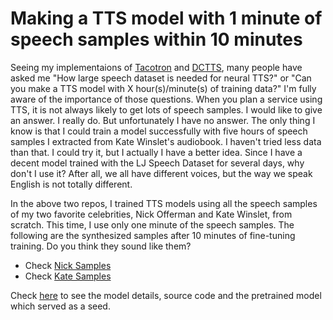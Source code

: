 # Making a TTS model with 1 minute of speech samples within 10 minutes

Seeing my implementaions of [Tacotron](https://github.com/Kyubyong/tacotron) and [DCTTS](https://github.com/Kyubyong/dc_tts), many people have asked me "How large speech dataset is needed for neural TTS?" or "Can you make a TTS model with X hour(s)/minute(s) of training data?" I'm fully aware of the importance of those questions. When you plan a service using TTS, it is not always likely to get lots of speech samples. I would like to give an answer. I really do. But unfortunately I have no answer. The only thing I know is that I could train a model successfully with five hours of speech samples I extracted from Kate Winslet's audiobook. I haven't tried less data than that. I could try it, but I actually I have a better idea. Since I have a decent model trained with the LJ Speech Dataset for several days, why don't I use it? After all, we all have different voices, but the way we speak English is not totally different. 

In the above two repos, I trained TTS models using all the speech samples of my two favorite celebrities, Nick Offerman and Kate Winslet, from scratch. This time, I use only one minute of the speech samples. The following are the synthesized samples after 10 minutes of fine-tuning training. Do you think they sound like them? 

* Check [Nick Samples](https://soundcloud.com/kyubyong-park/sets/speaker_adaptation_nick)
* Check [Kate Samples](https://soundcloud.com/kyubyong-park/sets/speaker_adapation_kate)

Check [here](https://github.com/Kyubyong/dc_tts) to see the model details, source code and the pretrained model which served as a seed.
